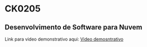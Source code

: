 # CK0205

## Desenvolvimento de Software para Nuvem

Link para video demonstrativo aqui: [Video demosntrativo](https://#)